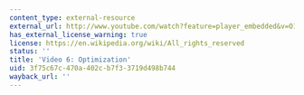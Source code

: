 ```yaml
---
content_type: external-resource
external_url: http://www.youtube.com/watch?feature=player_embedded&v=O1icUP6sajU
has_external_license_warning: true
license: https://en.wikipedia.org/wiki/All_rights_reserved
status: ''
title: 'Video 6: Optimization'
uid: 3f75c67c-470a-402c-b7f3-3719d498b744
wayback_url: ''
---
```

